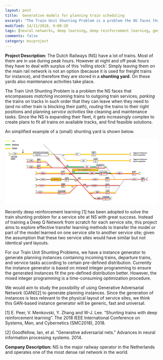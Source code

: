 ```yaml
---
layout: post
title:  Generative models for planning train scheduling  
excerpt: "The Train Unit Shunting Problem is a problem the NS faces that encompasses *matching* incoming trains to outgoing train services, *parking* the trains on tracks in such order that they can leave when they need to (and no other train is blocking their path), *routing* the trains to their right positions and planning *service activities* like cleaning and maintenance tasks. We would aim to study the possibility of using Generative Adversarial Network (GAN) to generate planning instances."
modified: 14/11/2018, 9:00:20
tags: [neural networks, deep learning, deep reinforcement learning, generative adversarial networks]
comments: false
category: mscproject
---
```


**Project Description:**
The Dutch Railways (NS) have a lot of trains. Most of them are in use during peak hours. However at night and off peak hours they have to deal with surplus of this ‘rolling stock’. Simply leaving them on the main rail network is not an option (because it is used for freight trains for instance), and therefore they are stored in a **shunting yard.** On these yards also maintenance activities take place.

The Train Unit Shunting Problem is a problem the NS faces that encompasses *matching* incoming trains to outgoing train services, *parking* the trains on tracks in such order that they can leave when they need to (and no other train is blocking their path), *routing* the trains to their right positions and planning *service activities* like cleaning and maintenance tasks. Since the NS is expanding their fleet, it gets increasingly complex to create plans to fit all trains on available tracks, and find feasible solutions.

An simplified example of a (small) shunting yard is shown below.

![example of a shunting yard](/images/posts/shunting.jpeg)

Recently deep reinforcement learning [1] has been adopted to solve the train shunting problem for a service site at NS with great success. Instead of training a Deep Q Network from scratch for each service site, this project aims to explore effective transfer learning methods to transfer the model or part of the model learned on one service site to another service site; given the assumption that these two service sites would have similar but not identical yard layouts. 

For our Train Unit Shunting Problems, we have a instance generator to generate planning instances containing incoming trains, departure trains, and service tasks according to certain pre-defined distribution. Currently the instance generator is based on mixed integer programming to ensure the generated instances fit the pre-defined distribution better. However,  the mixed integer programming is a time-consuming optimization procedure.
 
We would aim to study the possibility of using Generative Adversarial Network (GAN)[2] to generate planning instances. Since the generation of instances is less relevant to the physical layout of service sites, we think this GAN-based instance generator will be generic, fast and universal. 

[1] E. Peer, V. Menkovski, Y. Zhang and  W-J. Lee. “Shunting trains with deep reinforcement learning”. The 2018 IEEE International Conference on Systems, Man, and Cybernetics (SMC2018), 2018.

[2] Goodfellow, Ian, et al. "Generative adversarial nets." Advances in neural information processing systems. 2014.

**Company Description:**
NS is the major railway operator in the Netherlands and operates one of the most dense rail network in the world. 
